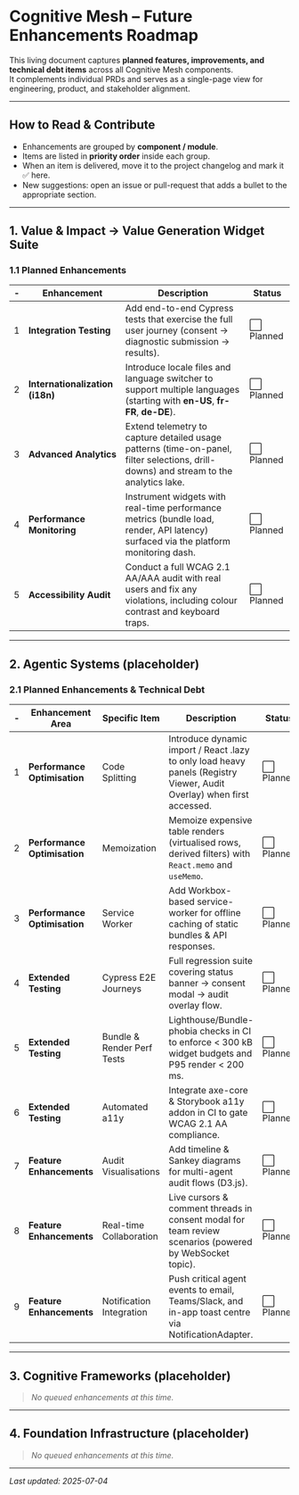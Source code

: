 # Cognitive Mesh – Future Enhancements Roadmap

This living document captures **planned features, improvements, and technical debt items** across all Cognitive Mesh components.  
It complements individual PRDs and serves as a single-page view for engineering, product, and stakeholder alignment.

---

## How to Read & Contribute
* Enhancements are grouped by **component / module**.  
* Items are listed in **priority order** inside each group.  
* When an item is delivered, move it to the project changelog and mark it ✅ here.  
* New suggestions: open an issue or pull-request that adds a bullet to the appropriate section.

---

## 1. Value & Impact → Value Generation Widget Suite

### 1.1 Planned Enhancements
| ‑ | Enhancement | Description | Status |
|---|-------------|-------------|--------|
| 1 | **Integration Testing** | Add end-to-end Cypress tests that exercise the full user journey (consent → diagnostic submission → results). | ⬜ Planned |
| 2 | **Internationalization (i18n)** | Introduce locale files and language switcher to support multiple languages (starting with **en-US**, **fr-FR**, **de-DE**). | ⬜ Planned |
| 3 | **Advanced Analytics** | Extend telemetry to capture detailed usage patterns (time-on-panel, filter selections, drill-downs) and stream to the analytics lake. | ⬜ Planned |
| 4 | **Performance Monitoring** | Instrument widgets with real-time performance metrics (bundle load, render, API latency) surfaced via the platform monitoring dash. | ⬜ Planned |
| 5 | **Accessibility Audit** | Conduct a full WCAG 2.1 AA/AAA audit with real users and fix any violations, including colour contrast and keyboard traps. | ⬜ Planned |

---

## 2. Agentic Systems (placeholder)
### 2.1 Planned Enhancements & Technical Debt

| ‑ | Enhancement Area | Specific Item | Description | Status |
|---|------------------|--------------|-------------|--------|
| 1 | **Performance Optimisation** | Code Splitting | Introduce dynamic import / React .lazy to only load heavy panels (Registry Viewer, Audit Overlay) when first accessed. | ⬜ Planned |
| 2 | **Performance Optimisation** | Memoization | Memoize expensive table renders (virtualised rows, derived filters) with `React.memo` and `useMemo`. | ⬜ Planned |
| 3 | **Performance Optimisation** | Service Worker | Add Workbox-based service-worker for offline caching of static bundles & API responses. | ⬜ Planned |
| 4 | **Extended Testing** | Cypress E2E Journeys | Full regression suite covering status banner → consent modal → audit overlay flow. | ⬜ Planned |
| 5 | **Extended Testing** | Bundle & Render Perf Tests | Lighthouse/Bundle-phobia checks in CI to enforce < 300 kB widget budgets and P95 render < 200 ms. | ⬜ Planned |
| 6 | **Extended Testing** | Automated a11y | Integrate axe-core & Storybook a11y addon in CI to gate WCAG 2.1 AA compliance. | ⬜ Planned |
| 7 | **Feature Enhancements** | Audit Visualisations | Add timeline & Sankey diagrams for multi-agent audit flows (D3.js). | ⬜ Planned |
| 8 | **Feature Enhancements** | Real-time Collaboration | Live cursors & comment threads in consent modal for team review scenarios (powered by WebSocket topic). | ⬜ Planned |
| 9 | **Feature Enhancements** | Notification Integration | Push critical agent events to email, Teams/Slack, and in-app toast centre via NotificationAdapter. | ⬜ Planned |

---

## 3. Cognitive Frameworks (placeholder)
> _No queued enhancements at this time._

---

## 4. Foundation Infrastructure (placeholder)
> _No queued enhancements at this time._

---

_Last updated: 2025-07-04_
